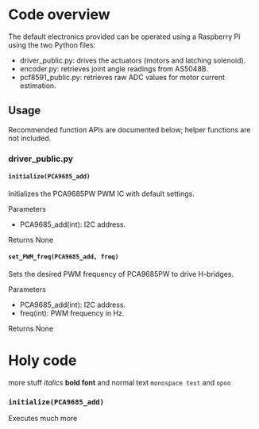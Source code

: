 # Code overview
The default electronics provided can be operated using a Raspberry Pi using the two Python files:
* driver_public.py: drives the actuators (motors and latching solenoid).
* encoder.py: retrieves joint angle readings from AS5048B.
* pcf8591_public.py: retrieves raw ADC values for motor current estimation.

## Usage
Recommended function APIs are documented below; helper functions are not included.

### driver_public.py
#### `initialize(PCA9685_add)`
Initializes the PCA9685PW PWM IC with default settings.

Parameters
*	PCA9685_add(int): I2C address.

Returns None

#### `set_PWM_freq(PCA9685_add, freq)`
Sets the desired PWM frequency of PCA9685PW to drive H-bridges.

Parameters
*	PCA9685_add(int): I2C address.
*	freq(int): PWM frequency in Hz.

Returns None


# Holy code
more stuff *italics* **bold font** and normal text
``monospace text``
and ````opoo````

### `initialize(PCA9685_add)`
Executes much more
